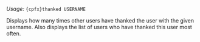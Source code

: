 *Usage:* `{cpfx}thanked USERNAME`

Displays how many times other users have thanked the user with the given username. Also displays the list of users who have thanked this user most often.
